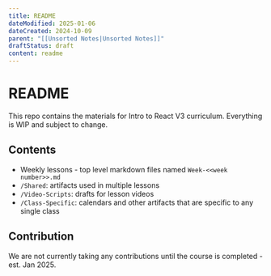 ```yaml
---
title: README
dateModified: 2025-01-06
dateCreated: 2024-10-09
parent: "[[Unsorted Notes|Unsorted Notes]]"
draftStatus: draft
content: readme
---
```


# README

This repo contains the materials for Intro to React V3 curriculum. Everything is WIP and subject to change.

## Contents

- Weekly lessons - top level markdown files named `Week-<<week number>>.md`
- `/Shared`: artifacts used in multiple lessons
- `/Video-Scripts`: drafts for lesson videos
- `/Class-Specific`: calendars and other artifacts that are specific to any single class

## Contribution

We are not currently taking any contributions until the course is completed - est. Jan 2025.
